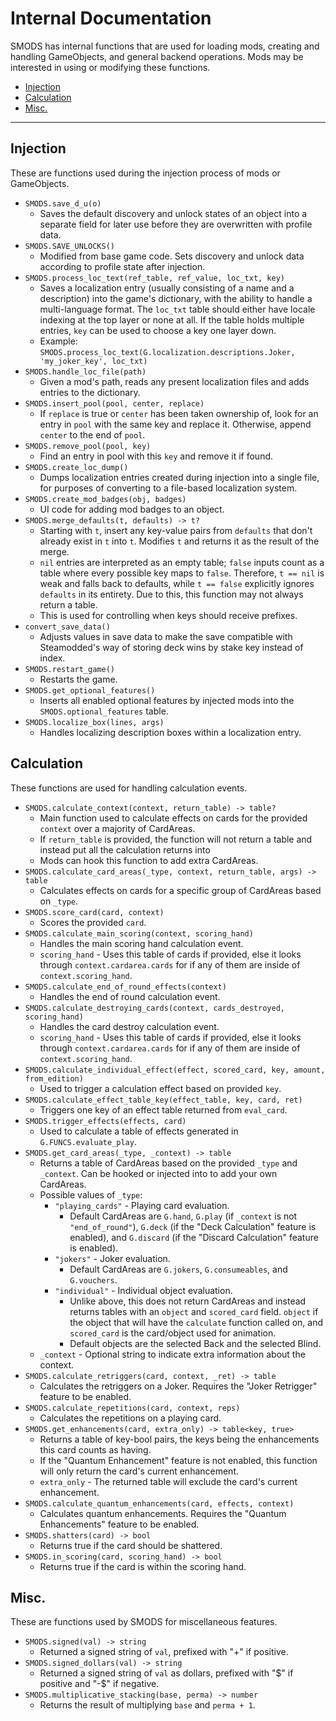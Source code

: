 # Internal Documentation
SMODS has internal functions that are used for loading mods, creating and handling GameObjects, and general backend operations. Mods may be interested in using or modifying these functions. 

- [Injection](#injection)
- [Calculation](#calculation)
- [Misc.](#misc)

***

## Injection
These are functions used during the injection process of mods or GameObjects.
- `SMODS.save_d_u(o)`
    - Saves the default discovery and unlock states of an object into a separate field for later use before they are overwritten with profile data.
- `SMODS.SAVE_UNLOCKS()`
    - Modified from base game code. Sets discovery and unlock data according to profile state after injection.
- `SMODS.process_loc_text(ref_table, ref_value, loc_txt, key)`
    - Saves a localization entry (usually consisting of a name and a description) into the game's dictionary, with the ability to handle a multi-language format. The `loc_txt` table should either have locale indexing at the top layer or none at all. If the table holds multiple entries, `key` can be used to choose a key one layer down.
    - Example: `SMODS.process_loc_text(G.localization.descriptions.Joker, 'my_joker_key', loc_txt)`
- `SMODS.handle_loc_file(path)`
    - Given a mod's path, reads any present localization files and adds entries to the dictionary.
- `SMODS.insert_pool(pool, center, replace)`
    - If `replace` is true or `center` has been taken ownership of, look for an entry in `pool` with the same key and replace it. Otherwise, append `center` to the end of `pool`.
- `SMODS.remove_pool(pool, key)`
    - Find an entry in pool with this `key` and remove it if found.
- `SMODS.create_loc_dump()`
    - Dumps localization entries created during injection into a single file, for purposes of converting to a file-based localization system.
- `SMODS.create_mod_badges(obj, badges)`
    - UI code for adding mod badges to an object.
- `SMODS.merge_defaults(t, defaults) -> t?`
    - Starting with `t`, insert any key-value pairs from `defaults` that don't already exist in `t` into `t`. Modifies `t` and returns it as the result of the merge.
    - `nil` entries are interpreted as an empty table; `false` inputs count as a table where every possible key maps to `false`. Therefore, `t == nil` is weak and falls back to defaults, while `t == false` explicitly ignores `defaults` in its entirety. Due to this, this function may not always return a table.
    - This is used for controlling when keys should receive prefixes.
- `convert_save_data()`
    - Adjusts values in save data to make the save compatible with Steamodded's way of storing deck wins by stake key instead of index.
- `SMODS.restart_game()`
    - Restarts the game.
- `SMODS.get_optional_features()`
    - Inserts all enabled optional features by injected mods into the `SMODS.optional_features` table.
- `SMODS.localize_box(lines, args)`
    - Handles localizing description boxes within a localization entry. 

## Calculation
These functions are used for handling calculation events.
- `SMODS.calculate_context(context, return_table) -> table?`
	- Main function used to calculate effects on cards for the provided `context` over a majority of CardAreas.
	- If `return_table` is provided, the function will not return a table and instead put all the calculation returns into
	- Mods can hook this function to add extra CardAreas.
- `SMODS.calculate_card_areas(_type, context, return_table, args) -> table`
	- Calculates effects on cards for a specific group of CardAreas based on `_type`.
- `SMODS.score_card(card, context)`
	- Scores the provided `card`.
- `SMODS.calculate_main_scoring(context, scoring_hand)`
	- Handles the main scoring hand calculation event.
	- `scoring_hand` - Uses this table of cards if provided, else it looks through `context.cardarea.cards` for if any of them are inside of `context.scoring_hand`. 
- `SMODS.calculate_end_of_round_effects(context)`
	- Handles the end of round calculation event.
- `SMODS.calculate_destroying_cards(context, cards_destroyed, scoring_hand)`
	- Handles the card destroy calculation event.
	- `scoring_hand` - Uses this table of cards if provided, else it looks through `context.cardarea.cards` for if any of them are inside of `context.scoring_hand`. 
- `SMODS.calculate_individual_effect(effect, scored_card, key, amount, from_edition)`
	- Used to trigger a calculation effect based on provided `key`.
- `SMODS.calculate_effect_table_key(effect_table, key, card, ret)`
	- Triggers one key of an effect table returned from `eval_card`.
- `SMODS.trigger_effects(effects, card)`
	- Used to calculate a table of effects generated in `G.FUNCS.evaluate_play`.
- `SMODS.get_card_areas(_type, _context) -> table`
    - Returns a table of CardAreas based on the provided `_type` and `_context`. Can be hooked or injected into to add your own CardAreas.
    - Possible values of `_type`:
        - `"playing_cards"` - Playing card evaluation.
			- Default CardAreas are `G.hand`, `G.play` (if `_context` is not `"end_of_round"`), `G.deck` (if the "Deck Calculation" feature is enabled), and `G.discard` (if the "Discard Calculation" feature is enabled).
        - `"jokers"` - Joker evaluation.
			- Default CardAreas are `G.jokers`, `G.consumeables`, and `G.vouchers`. 
        - `"individual"` - Individual object evaluation.
			- Unlike above, this does not return CardAreas and instead returns tables with an `object` and `scored_card` field. `object` if the object that will have the `calculate` function called on, and `scored_card` is the card/object used for animation.
			- Default objects are the selected Back and the selected Blind.
    - `_context` - Optional string to indicate extra information about the context.
- `SMODS.calculate_retriggers(card, context, _ret) -> table`
    - Calculates the retriggers on a Joker. Requires the "Joker Retrigger" feature to be enabled.
- `SMODS.calculate_repetitions(card, context, reps)`
    - Calculates the repetitions on a playing card.
- `SMODS.get_enhancements(card, extra_only) -> table<key, true>`
    - Returns a table of key-bool pairs, the keys being the enhancements this card counts as having.
    - If the "Quantum Enhancement" feature is not enabled, this function will only return the card's current enhancement.
    - `extra_only` - The returned table will exclude the card's current enhancement.
- `SMODS.calculate_quantum_enhancements(card, effects, context)`
    - Calculates quantum enhancements. Requires the "Quantum Enhancements" feature to be enabled.
- `SMODS.shatters(card) -> bool`
    - Returns true if the card should be shattered.
- `SMODS.in_scoring(card, scoring_hand) -> bool`
    - Returns true if the card is within the scoring hand.

## Misc.
These are functions used by SMODS for miscellaneous features.
- `SMODS.signed(val) -> string`
    - Returned a signed string of `val`, prefixed with "+" if positive.
- `SMODS.signed_dollars(val) -> string`
    - Returned a signed string of `val` as dollars, prefixed with "$" if positive and "-$" if negative.
- `SMODS.multiplicative_stacking(base, perma) -> number`
    - Returns the result of multiplying `base` and `perma + 1`.